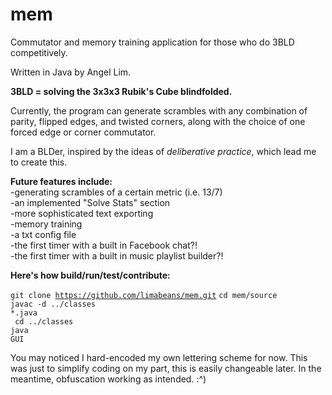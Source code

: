 mem
===

Commutator and memory training application for those who do 3BLD competitively. 

Written in Java by Angel Lim.

<b>3BLD = solving the 3x3x3 Rubik's Cube blindfolded.</b>

Currently, the program can generate scrambles with any combination of parity, flipped edges, and twisted corners, along with the choice of one forced edge or corner commutator.

I am a BLDer, inspired by the ideas of <i>deliberative practice</i>, which lead me to create this.

<b>Future features include:</b><br>
-generating scrambles of a certain metric (i.e. 13/7)<br>
-an implemented "Solve Stats" section<br>
-more sophisticated text exporting<br>
-memory training<br>
-a txt config file<br>
-the first timer with a built in Facebook chat?!<br>
-the first timer with a built in music playlist builder?!<br>

<b>Here's how build/run/test/contribute:</b>

<code>git clone https://github.com/limabeans/mem.git</code>
<code>cd mem/source</code><br>
<code>javac -d ../classes *.java</code><br>
<code> cd ../classes</code><br>
<code>java GUI</code>


You may noticed I hard-encoded my own lettering scheme for now.
This was just to simplify coding on my part, this is easily changeable later.
In the meantime, obfuscation working as intended. :^)

